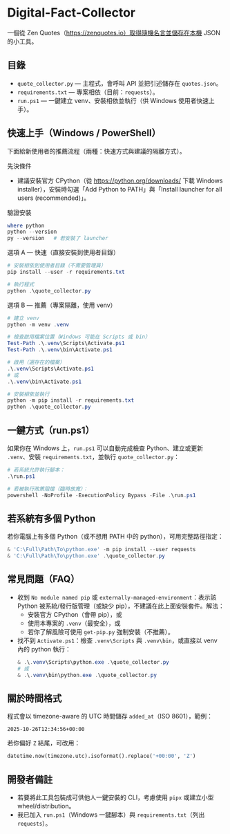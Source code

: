 Digital-Fact-Collector
======================

一個從 Zen Quotes（https://zenquotes.io）取得隨機名言並儲存在本機 JSON 的小工具。

目錄
-----
- `quote_collector.py` — 主程式，會呼叫 API 並把引述儲存在 `quotes.json`。
- `requirements.txt` — 專案相依（目前：`requests`）。
- `run.ps1` — 一鍵建立 venv、安裝相依並執行（供 Windows 使用者快速上手）。

快速上手（Windows / PowerShell）
---------------------------------

下面給新使用者的推薦流程（兩種：快速方式與建議的隔離方式）。

先決條件
- 建議安裝官方 CPython（從 https://python.org/downloads/ 下載 Windows installer），安裝時勾選「Add Python to PATH」與「Install launcher for all users (recommended)」。

驗證安裝
```powershell
where python
python --version
py --version   # 若安裝了 launcher
```

選項 A — 快速（直接安裝到使用者目錄）
```powershell
# 安裝相依到使用者目錄（不需要管理員）
pip install --user -r requirements.txt

# 執行程式
python .\quote_collector.py
```

選項 B — 推薦（專案隔離，使用 venv）
```powershell
# 建立 venv
python -m venv .venv

# 檢查啟用檔案位置（Windows 可能在 Scripts 或 bin）
Test-Path .\.venv\Scripts\Activate.ps1
Test-Path .\.venv\bin\Activate.ps1

# 啟用（選存在的檔案）
.\.venv\Scripts\Activate.ps1
# 或
.\.venv\bin\Activate.ps1

# 安裝相依並執行
python -m pip install -r requirements.txt
python .\quote_collector.py
```

一鍵方式（run.ps1）
--------------------
如果你在 Windows 上，`run.ps1` 可以自動完成檢查 Python、建立或更新 `.venv`、安裝 `requirements.txt`，並執行 `quote_collector.py`：

```powershell
# 若系統允許執行腳本：
.\run.ps1

# 若被執行政策阻擋（臨時放寬）：
powershell -NoProfile -ExecutionPolicy Bypass -File .\run.ps1
```

若系統有多個 Python
--------------------
若你電腦上有多個 Python（或不想用 PATH 中的 python），可用完整路徑指定：

```powershell
& 'C:\Full\Path\To\python.exe' -m pip install --user requests
& 'C:\Full\Path\To\python.exe' .\quote_collector.py
```

常見問題（FAQ）
----------------
- 收到 `No module named pip` 或 `externally-managed-environment`：表示該 Python 被系統/發行版管理（或缺少 pip），不建議在此上面安裝套件。解法：
  - 安裝官方 CPython（會帶 pip），或
  - 使用本專案的 `.venv`（最安全），或
  - 若你了解風險可使用 `get-pip.py` 強制安裝（不推薦）。
- 找不到 `Activate.ps1`：檢查 `.venv\Scripts` 與 `.venv\bin`，或直接以 venv 內的 python 執行：
  ```powershell
  & .\.venv\Scripts\python.exe .\quote_collector.py
  # 或
  & .\.venv\bin\python.exe .\quote_collector.py
  ```

關於時間格式
-------------
程式會以 timezone-aware 的 UTC 時間儲存 `added_at`（ISO 8601），範例：
```
2025-10-26T12:34:56+00:00
```
若你偏好 `Z` 結尾，可改用：
```py
datetime.now(timezone.utc).isoformat().replace('+00:00', 'Z')
```

開發者備註
-----------
- 若要將此工具包裝成可供他人一鍵安裝的 CLI，考慮使用 `pipx` 或建立小型 wheel/distribution。
- 我已加入 `run.ps1`（Windows 一鍵腳本）與 `requirements.txt`（列出 `requests`）。

